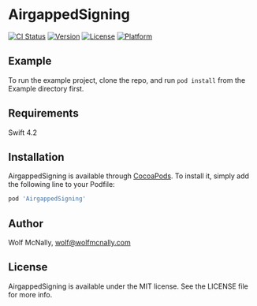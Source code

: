 # AirgappedSigning

[![CI Status](https://img.shields.io/travis/wolfmcnally/AirgappedSigning.svg?style=flat)](https://travis-ci.org/wolfmcnally/AirgappedSigning)
[![Version](https://img.shields.io/cocoapods/v/AirgappedSigning.svg?style=flat)](https://cocoapods.org/pods/AirgappedSigning)
[![License](https://img.shields.io/cocoapods/l/AirgappedSigning.svg?style=flat)](https://cocoapods.org/pods/AirgappedSigning)
[![Platform](https://img.shields.io/cocoapods/p/AirgappedSigning.svg?style=flat)](https://cocoapods.org/pods/AirgappedSigning)

## Example

To run the example project, clone the repo, and run `pod install` from the Example directory first.

## Requirements

Swift 4.2

## Installation

AirgappedSigning is available through [CocoaPods](https://cocoapods.org). To install
it, simply add the following line to your Podfile:

```ruby
pod 'AirgappedSigning'
```

## Author

Wolf McNally, wolf@wolfmcnally.com

## License

AirgappedSigning is available under the MIT license. See the LICENSE file for more info.
